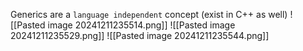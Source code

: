 Generics are a `language independent` concept (exist in C++ as well)
![[Pasted image 20241211235514.png]]
![[Pasted image 20241211235529.png]]
![[Pasted image 20241211235544.png]]

